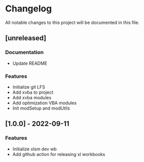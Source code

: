 # Changelog

All notable changes to this project will be documented in this file.

## [unreleased]

### Documentation

- Update README

### Features

- Initialize git LFS
- Add xvba to project
- Add xvba modules
- Add optimization VBA modules
- Init modSetup and modUtils

## [1.0.0] - 2022-09-11

### Features

- Initialize xlsm dev wb
- Add github action for releasing xl workbooks

<!-- generated by git-cliff -->
